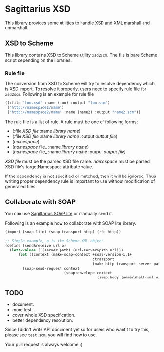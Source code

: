 # Sagittarius XSD

This library provides some utilities to handle XSD and XML marshall and
unmarshall.

## XSD to Scheme

This library contains XSD to Scheme utility `xsd2scm`. The file is bare
Scheme script depending on the libraries.

### Rule file

The conversion from XSD to Scheme will try to resolve dependency which
is XSD import. To resolve it properly, users need to specify rule file
for `xsd2scm`. Following is an example for rule file

```scheme
((:file "foo.xsd" :name (foo) :output "foo.scm")
 ("http://namespace1/name")
 ("http://namespace2/name" :name (name2) :output "name2.scm"))
```

The rule file is a list of rule. A rule must be one of following forms;

- (:file _XSD file_ :name _library name_)
- (:file _XSD file_ :name _library name_ :output _output file_)
- (_namespace_)
- (_namespace_ file_ :name _library name_)
- (_namespace_ file_ :name _library name_ :output _output file_)

_XSD file_ must be the parsed XSD file name. _namespace_ must be parsed
XSD file's targetNamespace attribute value.

If the dependency is not specified or matched, then it will be ignored.
Thus writing proper dependency rule is important to use without modification
of generated files.

## Collaborate with SOAP

You can use 
[Sagittarius SOAP lite](https://github.com/ktakashi/sagittarius-soap)
or manually send it.

Following is an example how to collaborate with SOAP lite library.

```scheme
(import (soap lite) (soap transport http) (rfc http))

;; Simple example, o is the Scheme XML object.
(define (send&receive url o)
  (let*-values (((server path) (url-server&path url)))
      (let ((context (make-soap-context +soap-version-1.1+
                                        :transport
                                        (make-http-transport server path))))
        (soap-send-request context
                           (soap:envelope context
                                          (soap:body (unmarshall-xml o)))))))
```

## TODO

* document. 
* more test.
* cover whole XSD specification.
* better dependency resolution.

Since I didn't write API document yet so for users who want't to try this,
please see `test.scm`, you will find how to use.

Your pull request is always welcome :)